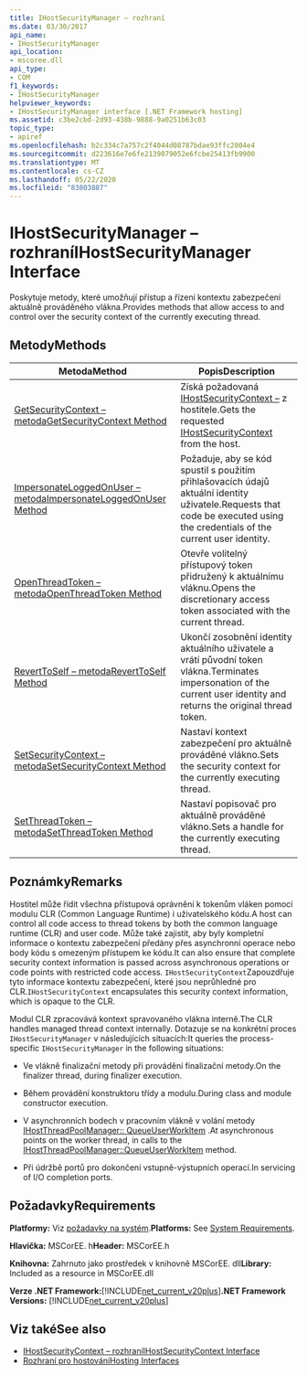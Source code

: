 ```yaml
---
title: IHostSecurityManager – rozhraní
ms.date: 03/30/2017
api_name:
- IHostSecurityManager
api_location:
- mscoree.dll
api_type:
- COM
f1_keywords:
- IHostSecurityManager
helpviewer_keywords:
- IHostSecurityManager interface [.NET Framework hosting]
ms.assetid: c3be2cbd-2d93-438b-9888-9a0251b63c03
topic_type:
- apiref
ms.openlocfilehash: b2c334c7a757c2f4044d08787bdae93ffc2804e4
ms.sourcegitcommit: d223616e7e6fe2139079052e6fcbe25413fb9900
ms.translationtype: MT
ms.contentlocale: cs-CZ
ms.lasthandoff: 05/22/2020
ms.locfileid: "83803887"
---
```

# <a name="ihostsecuritymanager-interface"></a><span data-ttu-id="e80e7-102">IHostSecurityManager – rozhraní</span><span class="sxs-lookup"><span data-stu-id="e80e7-102">IHostSecurityManager Interface</span></span>
<span data-ttu-id="e80e7-103">Poskytuje metody, které umožňují přístup a řízení kontextu zabezpečení aktuálně prováděného vlákna.</span><span class="sxs-lookup"><span data-stu-id="e80e7-103">Provides methods that allow access to and control over the security context of the currently executing thread.</span></span>  
  
## <a name="methods"></a><span data-ttu-id="e80e7-104">Metody</span><span class="sxs-lookup"><span data-stu-id="e80e7-104">Methods</span></span>  
  
|<span data-ttu-id="e80e7-105">Metoda</span><span class="sxs-lookup"><span data-stu-id="e80e7-105">Method</span></span>|<span data-ttu-id="e80e7-106">Popis</span><span class="sxs-lookup"><span data-stu-id="e80e7-106">Description</span></span>|  
|------------|-----------------|  
|[<span data-ttu-id="e80e7-107">GetSecurityContext – metoda</span><span class="sxs-lookup"><span data-stu-id="e80e7-107">GetSecurityContext Method</span></span>](../../../../docs/framework/unmanaged-api/hosting/ihostsecuritymanager-getsecuritycontext-method.md)|<span data-ttu-id="e80e7-108">Získá požadovaná [IHostSecurityContext –](ihostsecuritycontext-interface.md) z hostitele.</span><span class="sxs-lookup"><span data-stu-id="e80e7-108">Gets the requested [IHostSecurityContext](ihostsecuritycontext-interface.md) from the host.</span></span>|  
|[<span data-ttu-id="e80e7-109">ImpersonateLoggedOnUser – metoda</span><span class="sxs-lookup"><span data-stu-id="e80e7-109">ImpersonateLoggedOnUser Method</span></span>](ihostsecuritymanager-impersonateloggedonuser-method.md)|<span data-ttu-id="e80e7-110">Požaduje, aby se kód spustil s použitím přihlašovacích údajů aktuální identity uživatele.</span><span class="sxs-lookup"><span data-stu-id="e80e7-110">Requests that code be executed using the credentials of the current user identity.</span></span>|  
|[<span data-ttu-id="e80e7-111">OpenThreadToken – metoda</span><span class="sxs-lookup"><span data-stu-id="e80e7-111">OpenThreadToken Method</span></span>](ihostsecuritymanager-openthreadtoken-method.md)|<span data-ttu-id="e80e7-112">Otevře volitelný přístupový token přidružený k aktuálnímu vláknu.</span><span class="sxs-lookup"><span data-stu-id="e80e7-112">Opens the discretionary access token associated with the current thread.</span></span>|  
|[<span data-ttu-id="e80e7-113">RevertToSelf – metoda</span><span class="sxs-lookup"><span data-stu-id="e80e7-113">RevertToSelf Method</span></span>](ihostsecuritymanager-reverttoself-method.md)|<span data-ttu-id="e80e7-114">Ukončí zosobnění identity aktuálního uživatele a vrátí původní token vlákna.</span><span class="sxs-lookup"><span data-stu-id="e80e7-114">Terminates impersonation of the current user identity and returns the original thread token.</span></span>|  
|[<span data-ttu-id="e80e7-115">SetSecurityContext – metoda</span><span class="sxs-lookup"><span data-stu-id="e80e7-115">SetSecurityContext Method</span></span>](ihostsecuritymanager-setsecuritycontext-method.md)|<span data-ttu-id="e80e7-116">Nastaví kontext zabezpečení pro aktuálně prováděné vlákno.</span><span class="sxs-lookup"><span data-stu-id="e80e7-116">Sets the security context for the currently executing thread.</span></span>|  
|[<span data-ttu-id="e80e7-117">SetThreadToken – metoda</span><span class="sxs-lookup"><span data-stu-id="e80e7-117">SetThreadToken Method</span></span>](ihostsecuritymanager-setthreadtoken-method.md)|<span data-ttu-id="e80e7-118">Nastaví popisovač pro aktuálně prováděné vlákno.</span><span class="sxs-lookup"><span data-stu-id="e80e7-118">Sets a handle for the currently executing thread.</span></span>|  
  
## <a name="remarks"></a><span data-ttu-id="e80e7-119">Poznámky</span><span class="sxs-lookup"><span data-stu-id="e80e7-119">Remarks</span></span>  
 <span data-ttu-id="e80e7-120">Hostitel může řídit všechna přístupová oprávnění k tokenům vláken pomocí modulu CLR (Common Language Runtime) i uživatelského kódu.</span><span class="sxs-lookup"><span data-stu-id="e80e7-120">A host can control all code access to thread tokens by both the common language runtime (CLR) and user code.</span></span> <span data-ttu-id="e80e7-121">Může také zajistit, aby byly kompletní informace o kontextu zabezpečení předány přes asynchronní operace nebo body kódu s omezeným přístupem ke kódu.</span><span class="sxs-lookup"><span data-stu-id="e80e7-121">It can also ensure that complete security context information is passed across asynchronous operations or code points with restricted code access.</span></span> <span data-ttu-id="e80e7-122">`IHostSecurityContext`Zapouzdřuje tyto informace kontextu zabezpečení, které jsou neprůhledné pro CLR.</span><span class="sxs-lookup"><span data-stu-id="e80e7-122">`IHostSecurityContext` encapsulates this security context information, which is opaque to the CLR.</span></span>  
  
 <span data-ttu-id="e80e7-123">Modul CLR zpracovává kontext spravovaného vlákna interně.</span><span class="sxs-lookup"><span data-stu-id="e80e7-123">The CLR handles managed thread context internally.</span></span> <span data-ttu-id="e80e7-124">Dotazuje se na konkrétní proces `IHostSecurityManager` v následujících situacích:</span><span class="sxs-lookup"><span data-stu-id="e80e7-124">It queries the process-specific `IHostSecurityManager` in the following situations:</span></span>  
  
- <span data-ttu-id="e80e7-125">Ve vlákně finalizační metody při provádění finalizační metody.</span><span class="sxs-lookup"><span data-stu-id="e80e7-125">On the finalizer thread, during finalizer execution.</span></span>  
  
- <span data-ttu-id="e80e7-126">Během provádění konstruktoru třídy a modulu.</span><span class="sxs-lookup"><span data-stu-id="e80e7-126">During class and module constructor execution.</span></span>  
  
- <span data-ttu-id="e80e7-127">V asynchronních bodech v pracovním vlákně v volání metody [IHostThreadPoolManager:: QueueUserWorkItem](ihostthreadpoolmanager-queueuserworkitem-method.md) .</span><span class="sxs-lookup"><span data-stu-id="e80e7-127">At asynchronous points on the worker thread, in calls to the [IHostThreadPoolManager::QueueUserWorkItem](ihostthreadpoolmanager-queueuserworkitem-method.md) method.</span></span>  
  
- <span data-ttu-id="e80e7-128">Při údržbě portů pro dokončení vstupně-výstupních operací.</span><span class="sxs-lookup"><span data-stu-id="e80e7-128">In servicing of I/O completion ports.</span></span>  
  
## <a name="requirements"></a><span data-ttu-id="e80e7-129">Požadavky</span><span class="sxs-lookup"><span data-stu-id="e80e7-129">Requirements</span></span>  
 <span data-ttu-id="e80e7-130">**Platformy:** Viz [požadavky na systém](../../get-started/system-requirements.md).</span><span class="sxs-lookup"><span data-stu-id="e80e7-130">**Platforms:** See [System Requirements](../../get-started/system-requirements.md).</span></span>  
  
 <span data-ttu-id="e80e7-131">**Hlavička:** MSCorEE. h</span><span class="sxs-lookup"><span data-stu-id="e80e7-131">**Header:** MSCorEE.h</span></span>  
  
 <span data-ttu-id="e80e7-132">**Knihovna:** Zahrnuto jako prostředek v knihovně MSCorEE. dll</span><span class="sxs-lookup"><span data-stu-id="e80e7-132">**Library:** Included as a resource in MSCorEE.dll</span></span>  
  
 <span data-ttu-id="e80e7-133">**Verze .NET Framework:**[!INCLUDE[net_current_v20plus](../../../../includes/net-current-v20plus-md.md)]</span><span class="sxs-lookup"><span data-stu-id="e80e7-133">**.NET Framework Versions:** [!INCLUDE[net_current_v20plus](../../../../includes/net-current-v20plus-md.md)]</span></span>  
  
## <a name="see-also"></a><span data-ttu-id="e80e7-134">Viz také</span><span class="sxs-lookup"><span data-stu-id="e80e7-134">See also</span></span>

- [<span data-ttu-id="e80e7-135">IHostSecurityContext – rozhraní</span><span class="sxs-lookup"><span data-stu-id="e80e7-135">IHostSecurityContext Interface</span></span>](ihostsecuritycontext-interface.md)
- [<span data-ttu-id="e80e7-136">Rozhraní pro hostování</span><span class="sxs-lookup"><span data-stu-id="e80e7-136">Hosting Interfaces</span></span>](hosting-interfaces.md)
